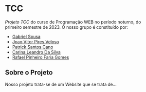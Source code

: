 <!-- Informações do nosso Projeto -->

# TCC
*Projeto TCC* do curso de Programação WEB no período noturno, do primeiro semestre de 2023. O nosso grupo é constituído por:  
* [Gabriel Sousa](https://github.com/Gabriel-Sousa-Amorim)
* [Joao Vitor Pires Veloso]()
* [Patrick Santos Cano](https://github.com/patricks10)
* [Carina Leandro Da Silva](https://github.com/caleandro)
* [Rafael Pinheiro Faria Gomes](https://github.com/rpinheiroo)

<!-- Conteúdo do Projeto -->

## Sobre o Projeto 

Nosso projeto trata-se de um Website que se trata de...

<!-- Ideias Ideias e Ideias -->
<!-- Imagens do projeto -->
<!-- QR CODE -->
